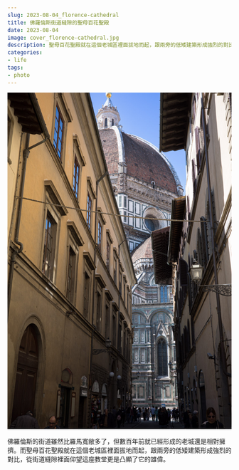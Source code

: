 ```yaml
---
slug: 2023-08-04_florence-cathedral
title: 佛羅倫斯街道縫隙的聖母百花聖殿
date: 2023-08-04
image: cover_florence-cathedral.jpg
description: 聖母百花聖殿就在這個老城區裡面拔地而起，跟兩旁的低矮建築形成強烈的對比，從街道縫隙裡面仰望這座教堂更是凸顯了它的雄偉。
categories:
- life
tags:
- photo
---
```


![佛羅倫斯街道縫隙的聖母百花聖殿的照片](cover_florence-cathedral.jpg)

佛羅倫斯的街道雖然比羅馬寬敞多了，但數百年前就已經形成的老城還是相對擁擠。而聖母百花聖殿就在這個老城區裡面拔地而起，跟兩旁的低矮建築形成強烈的對比，從街道縫隙裡面仰望這座教堂更是凸顯了它的雄偉。

